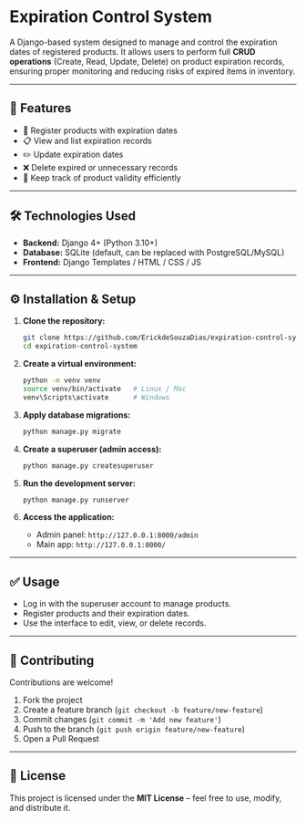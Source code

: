 # Expiration Control System

A Django-based system designed to manage and control the expiration dates of registered products.
It allows users to perform full **CRUD operations** (Create, Read, Update, Delete) on product expiration records, ensuring proper monitoring and reducing risks of expired items in inventory.

---

## 🚀 Features

* 📌 Register products with expiration dates
* 📋 View and list expiration records
* ✏️ Update expiration dates
* ❌ Delete expired or unnecessary records
* 🔔 Keep track of product validity efficiently

---

## 🛠️ Technologies Used

* **Backend:** Django 4+ (Python 3.10+)
* **Database:** SQLite (default, can be replaced with PostgreSQL/MySQL)
* **Frontend:** Django Templates / HTML / CSS / JS

---

## ⚙️ Installation & Setup

1. **Clone the repository:**

   ```bash
   git clone https://github.com/ErickdeSouzaDias/expiration-control-system.git
   cd expiration-control-system
   ```

2. **Create a virtual environment:**

   ```bash
   python -m venv venv
   source venv/bin/activate   # Linux / Mac
   venv\Scripts\activate      # Windows

4. **Apply database migrations:**

   ```bash
   python manage.py migrate
   ```

5. **Create a superuser (admin access):**

   ```bash
   python manage.py createsuperuser
   ```

6. **Run the development server:**

   ```bash
   python manage.py runserver
   ```

7. **Access the application:**

   * Admin panel: `http://127.0.0.1:8000/admin`
   * Main app: `http://127.0.0.1:8000/`

---

## ✅ Usage

* Log in with the superuser account to manage products.
* Register products and their expiration dates.
* Use the interface to edit, view, or delete records.

---

## 🤝 Contributing

Contributions are welcome!

1. Fork the project
2. Create a feature branch (`git checkout -b feature/new-feature`)
3. Commit changes (`git commit -m 'Add new feature'`)
4. Push to the branch (`git push origin feature/new-feature`)
5. Open a Pull Request

---

## 📜 License

This project is licensed under the **MIT License** – feel free to use, modify, and distribute it.

